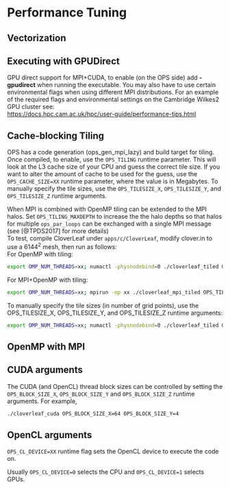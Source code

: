 # Performance Tuning

## Vectorization

## Executing with GPUDirect

GPU direct support for MPI+CUDA, to enable (on the OPS side) add
**-gpudirect** when running the executable. You may also have to use
certain environmental flags when using different MPI distributions. For
an example of the required flags and environmental settings on the
Cambridge Wilkes2 GPU cluster see:\
<https://docs.hpc.cam.ac.uk/hpc/user-guide/performance-tips.html>
## Cache-blocking Tiling
OPS has a code generation (ops_gen_mpi_lazy) and build target for
tiling. Once compiled, to enable, use the `OPS_TILING` runtime parameter. This will look at the L3 cache size of your CPU and guess the correct
tile size. If you want to alter the amount of cache to be used for the
guess, use the ``OPS_CACHE_SIZE=XX`` runtime parameter, where the value is
in Megabytes. To manually specify the tile sizes, use the
``OPS_TILESIZE_X``, ``OPS_TILESIZE_Y``, and ``OPS_TILESIZE_Z`` runtime arguments.

When MPI is combined with OpenMP tiling can be extended to the MPI
halos. Set `OPS_TILING_MAXDEPTH` to increase the the halo depths so that
halos for multiple `ops_par_loops` can be exchanged with a single MPI
message (see [@TPDS2017] for more details)\
To test, compile CloverLeaf under ``apps/c/CloverLeaf``, modify clover.in
to use a $6144^2$ mesh, then run as follows:\
For OpenMP with tiling:
```bash
export OMP_NUM_THREADS=xx; numactl -physnodebind=0 ./cloverleaf_tiled OPS_TILING
```
For MPI+OpenMP with tiling:
```bash
export OMP_NUM_THREADS=xx; mpirun -np xx ./cloverleaf_mpi_tiled OPS_TILING OPS_TILING_MAXDEPTH=6
```
To manually specify the tile sizes (in number of grid points), use the
OPS_TILESIZE_X, OPS_TILESIZE_Y, and OPS_TILESIZE_Z runtime arguments:
```bash
export OMP_NUM_THREADS=xx; numactl -physnodebind=0 ./cloverleaf_tiled OPS_TILING OPS_TILESIZE_X=600 OPS_TILESIZE_Y=200
```
## OpenMP with MPI
## CUDA arguments
The CUDA (and OpenCL) thread block sizes can be controlled by setting
the ``OPS_BLOCK_SIZE_X``, ``OPS_BLOCK_SIZE_Y`` and ``OPS_BLOCK_SIZE_Z`` runtime
arguments. For example,
```bash
./cloverleaf_cuda OPS_BLOCK_SIZE_X=64 OPS_BLOCK_SIZE_Y=4
```
## OpenCL arguments

`OPS_CL_DEVICE=XX` runtime flag sets the OpenCL device to execute the
code on.

Usually `OPS_CL_DEVICE=0` selects the CPU and `OPS_CL_DEVICE=1` selects
GPUs.

